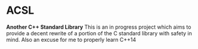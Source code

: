 # ACSL

**Another C++ Standard Library**
This is an in progress project which aims to provide a decent rewrite of a portion of the C standard library with safety in mind. Also an excuse for me to properly learn C++14
